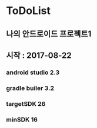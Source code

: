 # ToDoList
## 나의 안드로이드 프로젝트1
## 시작 : 2017-08-22
### android studio 2.3
### gradle builer 3.2
### targetSDK 26
### minSDK 16
